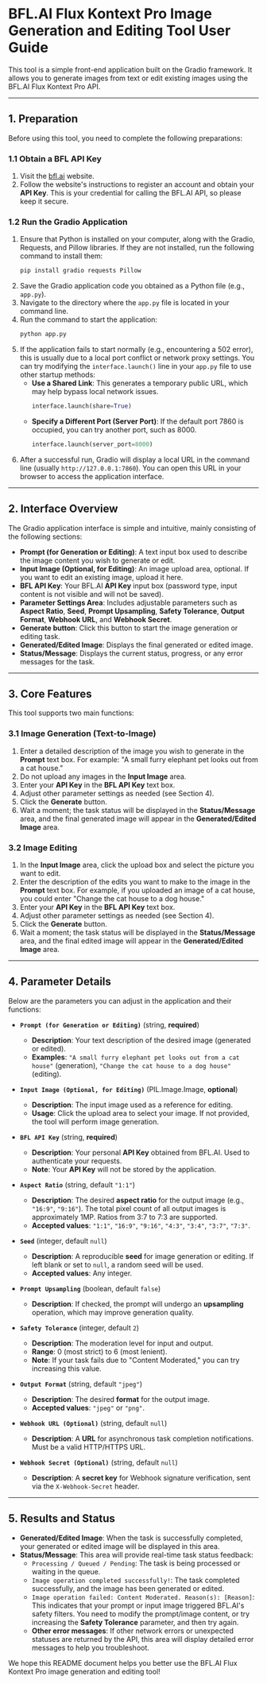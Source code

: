 # BFL.AI Flux Kontext Pro Image Generation and Editing Tool User Guide

This tool is a simple front-end application built on the Gradio framework. It allows you to generate images from text or edit existing images using the BFL.AI Flux Kontext Pro API.

-----

## 1\. Preparation

Before using this tool, you need to complete the following preparations:

### 1.1 Obtain a BFL API Key

1.  Visit the [bfl.ai](https://bfl.ai) website.
2.  Follow the website's instructions to register an account and obtain your **API Key**. This is your credential for calling the BFL.AI API, so please keep it secure.

### 1.2 Run the Gradio Application

1.  Ensure that Python is installed on your computer, along with the Gradio, Requests, and Pillow libraries. If they are not installed, run the following command to install them:
    ```bash
    pip install gradio requests Pillow
    ```
2.  Save the Gradio application code you obtained as a Python file (e.g., `app.py`).
3.  Navigate to the directory where the `app.py` file is located in your command line.
4.  Run the command to start the application:
    ```bash
    python app.py
    ```
5.  If the application fails to start normally (e.g., encountering a 502 error), this is usually due to a local port conflict or network proxy settings. You can try modifying the `interface.launch()` line in your `app.py` file to use other startup methods:
      * **Use a Shared Link**: This generates a temporary public URL, which may help bypass local network issues.
        ```python
        interface.launch(share=True)
        ```
      * **Specify a Different Port (Server Port)**: If the default port 7860 is occupied, you can try another port, such as 8000.
        ```python
        interface.launch(server_port=8000)
        ```
6.  After a successful run, Gradio will display a local URL in the command line (usually `http://127.0.0.1:7860`). You can open this URL in your browser to access the application interface.

-----

## 2\. Interface Overview

The Gradio application interface is simple and intuitive, mainly consisting of the following sections:

  * **Prompt (for Generation or Editing)**: A text input box used to describe the image content you wish to generate or edit.
  * **Input Image (Optional, for Editing)**: An image upload area, optional. If you want to edit an existing image, upload it here.
  * **BFL API Key**: Your BFL.AI **API Key** input box (password type, input content is not visible and will not be saved).
  * **Parameter Settings Area**: Includes adjustable parameters such as **Aspect Ratio**, **Seed**, **Prompt Upsampling**, **Safety Tolerance**, **Output Format**, **Webhook URL**, and **Webhook Secret**.
  * **Generate button**: Click this button to start the image generation or editing task.
  * **Generated/Edited Image**: Displays the final generated or edited image.
  * **Status/Message**: Displays the current status, progress, or any error messages for the task.

-----

## 3\. Core Features

This tool supports two main functions:

### 3.1 Image Generation (Text-to-Image)

1.  Enter a detailed description of the image you wish to generate in the **Prompt** text box. For example: "A small furry elephant pet looks out from a cat house."
2.  Do not upload any images in the **Input Image** area.
3.  Enter your **API Key** in the **BFL API Key** text box.
4.  Adjust other parameter settings as needed (see Section 4).
5.  Click the **Generate** button.
6.  Wait a moment; the task status will be displayed in the **Status/Message** area, and the final generated image will appear in the **Generated/Edited Image** area.

### 3.2 Image Editing

1.  In the **Input Image** area, click the upload box and select the picture you want to edit.
2.  Enter the description of the edits you want to make to the image in the **Prompt** text box. For example, if you uploaded an image of a cat house, you could enter "Change the cat house to a dog house."
3.  Enter your **API Key** in the **BFL API Key** text box.
4.  Adjust other parameter settings as needed (see Section 4).
5.  Click the **Generate** button.
6.  Wait a moment; the task status will be displayed in the **Status/Message** area, and the final edited image will appear in the **Generated/Edited Image** area.

-----

## 4\. Parameter Details

Below are the parameters you can adjust in the application and their functions:

  * **`Prompt (for Generation or Editing)`** (string, **required**)

      * **Description**: Your text description of the desired image (generated or edited).
      * **Examples**: `"A small furry elephant pet looks out from a cat house"` (generation), `"Change the cat house to a dog house"` (editing).

  * **`Input Image (Optional, for Editing)`** (PIL.Image.Image, **optional**)

      * **Description**: The input image used as a reference for editing.
      * **Usage**: Click the upload area to select your image. If not provided, the tool will perform image generation.

  * **`BFL API Key`** (string, **required**)

      * **Description**: Your personal **API Key** obtained from BFL.AI. Used to authenticate your requests.
      * **Note**: Your **API Key** will not be stored by the application.

  * **`Aspect Ratio`** (string, default `"1:1"`)

      * **Description**: The desired **aspect ratio** for the output image (e.g., `"16:9"`, `"9:16"`). The total pixel count of all output images is approximately 1MP. Ratios from 3:7 to 7:3 are supported.
      * **Accepted values**: `"1:1"`, `"16:9"`, `"9:16"`, `"4:3"`, `"3:4"`, `"3:7"`, `"7:3"`.

  * **`Seed`** (integer, default `null`)

      * **Description**: A reproducible **seed** for image generation or editing. If left blank or set to `null`, a random seed will be used.
      * **Accepted values**: Any integer.

  * **`Prompt Upsampling`** (boolean, default `false`)

      * **Description**: If checked, the prompt will undergo an **upsampling** operation, which may improve generation quality.

  * **`Safety Tolerance`** (integer, default `2`)

      * **Description**: The moderation level for input and output.
      * **Range**: 0 (most strict) to 6 (most lenient).
      * **Note**: If your task fails due to "Content Moderated," you can try increasing this value.

  * **`Output Format`** (string, default `"jpeg"`)

      * **Description**: The desired **format** for the output image.
      * **Accepted values**: `"jpeg"` or `"png"`.

  * **`Webhook URL (Optional)`** (string, default `null`)

      * **Description**: A **URL** for asynchronous task completion notifications. Must be a valid HTTP/HTTPS URL.

  * **`Webhook Secret (Optional)`** (string, default `null`)

      * **Description**: A **secret key** for Webhook signature verification, sent via the `X-Webhook-Secret` header.

-----

## 5\. Results and Status

  * **Generated/Edited Image**: When the task is successfully completed, your generated or edited image will be displayed in this area.
  * **Status/Message**: This area will provide real-time task status feedback:
      * `Processing / Queued / Pending`: The task is being processed or waiting in the queue.
      * `Image operation completed successfully!`: The task completed successfully, and the image has been generated or edited.
      * `Image operation failed: Content Moderated. Reason(s): [Reason]`: This indicates that your prompt or input image triggered BFL.AI's safety filters. You need to modify the prompt/image content, or try increasing the **Safety Tolerance** parameter, and then try again.
      * **Other error messages**: If other network errors or unexpected statuses are returned by the API, this area will display detailed error messages to help you troubleshoot.

We hope this README document helps you better use the BFL.AI Flux Kontext Pro image generation and editing tool\!
